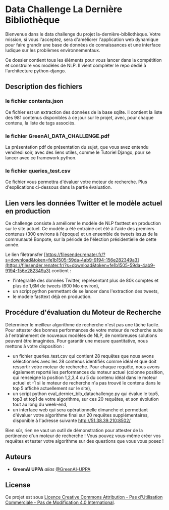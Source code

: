 # Data Challenge La Dernière Bibliothèque


Bienvenue dans le data challenge du projet la-dernière-bibliothèque. Votre mission, si vous l'acceptez, sera d'améliorer l'application web dynamique pour faire grandir une base de données de connaissances et une interface ludique sur les problèmes environnementaux.

Ce dossier contient tous les éléments pour vous lancer dans la compétition et construire vos modèles de NLP. Il vient compléter le repo dédié à l'architecture python-django.

## Description des fichiers

### le fichier contents.json
Ce fichier est un extraction des données de la base sqlite. Il contient la liste des 981 contenus disponibles à ce jour sur le projet, avec, pour chaque contenu, la liste de tags associés. 

### le fichier GreenAI_DATA_CHALLENGE.pdf
La présentation pdf de présentation du sujet, que vous avez entendu vendredi soir, avec des liens utiles, comme le Tutoriel Django, pour se lancer avec ce framework python.

### le fichier queries_test.csv
Ce fichier vous permettra d'évaluer votre moteur de recherche. Plus d'explications ci-dessous dans la partie évaluation.

## Lien vers les données Twitter et le modèle actuel en production
Ce challenge consiste à améliorer le modèle de NLP fasttext en production sur le site actuel. Ce modèle a été entraîné cet été à l'aide des premiers contenus (300 environs à l'époque) et un ensemble de tweets issus de la communauté Bonpote, sur la période de l'élection présidentielle de cette année.

Le lien filetransfer [https://filesender.renater.fr/?s=download&token=fe1b1505-59da-4ab9-9194-156e282349a3](https://filesender.renater.fr/?s=download&token=fe1b1505-59da-4ab9-9194-156e282349a3) contient :

- l'intégralité des données Twitter, représentant plus de 80k comptes et plus de 1,6M de tweets (600 Mo environ),
- un script python permettant de se lancer dans l'extraction des tweets,
- le modèle fasttext déjà en production.

## Procédure d'évaluation du Moteur de Recherche
Déterminer le meilleur algorithme de recherche n'est pas une tâche facile. Pour attester des bonnes performances de votre moteur de recherche suite à l'entraînement de nouveaux modèles de NLP, de nombreuses solutions peuvent être imaginées. 
Pour garantir une mesure quantitative, nous mettons à votre disposition :
- un fichier queries_test.csv qui contient 28 requêtes que nous avons sélectionnés avec les 28 contenus identifiés comme idéal et que doit ressortir votre moteur de recherche. Pour chaque requête, nous avons également reporté les performances du moteur actuel (colonne position, qui renseigne la position 1,2,3,4 ou 5 du contenu idéal dans le moteur actuel et -1 si le moteur de recherche n'a pas trouvé le contenu dans le top 5 affiché actuellement sur le site),
- un script python eval_dernier_bib_datachallenge.py qui évalue le top5, top3 et top1 de votre algorithme, sur ces 20 requêtes, et son évolution tout au long du week-end,
- un interface web qui sera opérationnelle dimanche et permettant d'évaluer votre algorithme final sur 20 requêtes supplémentaires, disponible à l'adresse suivante http://51.38.39.210:8502/

Bien sûr, rien ne vaut un outil de démonstration pour attester de la pertinence d'un moteur de recherche ! Vous pouvez vous-même créer vos requêtes et tester votre algorithme sur des questions que vous vous posez !

## Auteurs
* **GreenAI UPPA** _alias_ [@GreenAI-UPPA](https://github.com/GreenAI-Uppa/)


## License
Ce projet est sous [Licence Creative Commons Attribution - Pas d'Utilisation Commerciale - Pas de Modification 4.0 International](http://creativecommons.org/licenses/by-nc-nd/4.0/).

